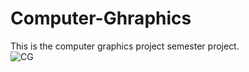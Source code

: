 # Computer-Ghraphics
This is the computer graphics project semester project.  
![CG](https://user-images.githubusercontent.com/13184390/75434653-b91cb980-5973-11ea-99aa-2b5d54d4a363.png)
